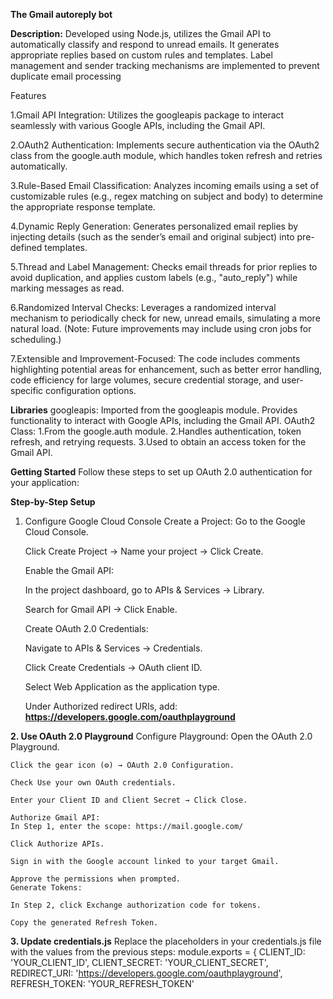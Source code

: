**The Gmail autoreply bot**

**Description:**
Developed using Node.js, utilizes the Gmail API to automatically classify and respond to unread 
emails. It generates appropriate replies based on custom rules and templates. Label management 
and sender tracking mechanisms are implemented to prevent duplicate email processing

Features

  1.Gmail API Integration: Utilizes the googleapis package to interact seamlessly with various Google APIs, including the Gmail API.

  2.OAuth2 Authentication: Implements secure authentication via the OAuth2 class from the google.auth module, which handles token refresh and retries automatically.

  3.Rule-Based Email Classification: Analyzes incoming emails using a set of customizable rules (e.g., regex matching on subject and body) to determine the appropriate response template.

  4.Dynamic Reply Generation: Generates personalized email replies by injecting details (such as the sender’s email and original subject) into pre-defined templates.

  5.Thread and Label Management: Checks email threads for prior replies to avoid duplication, and applies custom labels (e.g., "auto_reply") while marking messages as read.

  6.Randomized Interval Checks: Leverages a randomized interval mechanism to periodically check for new, unread emails, simulating a more natural load. (Note: Future improvements may include using cron jobs for scheduling.)

  7.Extensible and Improvement-Focused: The code includes comments highlighting potential areas for enhancement, such as better error handling, code efficiency for large volumes, secure credential storage, and user-specific configuration options.

**Libraries**
googleapis:
Imported from the googleapis module. Provides functionality to interact with Google APIs, including the Gmail API.
OAuth2 Class:
  1.From the google.auth module.
  2.Handles authentication, token refresh, and retrying requests.
  3.Used to obtain an access token for the Gmail API.

**Getting Started**
Follow these steps to set up OAuth 2.0 authentication for your application:

**Step-by-Step Setup**
1. Configure Google Cloud Console
    Create a Project:
    Go to the Google Cloud Console.

    Click Create Project → Name your project → Click Create.

    Enable the Gmail API:

    In the project dashboard, go to APIs & Services → Library.

    Search for Gmail API → Click Enable.

    Create OAuth 2.0 Credentials:

    Navigate to APIs & Services → Credentials.

    Click Create Credentials → OAuth client ID.

    Select Web Application as the application type.

    Under Authorized redirect URIs, add: **https://developers.google.com/oauthplayground**

**2. Use OAuth 2.0 Playground**
  Configure Playground:
    Open the OAuth 2.0 Playground.
  
    Click the gear icon (⚙️) → OAuth 2.0 Configuration.
  
    Check Use your own OAuth credentials.
    
    Enter your Client ID and Client Secret → Click Close.
    
    Authorize Gmail API:
    In Step 1, enter the scope: https://mail.google.com/
    
    Click Authorize APIs.
    
    Sign in with the Google account linked to your target Gmail.
    
    Approve the permissions when prompted.
    Generate Tokens:
    
    In Step 2, click Exchange authorization code for tokens.
    
    Copy the generated Refresh Token.

**3. Update credentials.js**
Replace the placeholders in your credentials.js file with the values from the previous steps:
module.exports = {
  CLIENT_ID: 'YOUR_CLIENT_ID',
  CLIENT_SECRET: 'YOUR_CLIENT_SECRET',
  REDIRECT_URI: 'https://developers.google.com/oauthplayground',
  REFRESH_TOKEN: 'YOUR_REFRESH_TOKEN'
